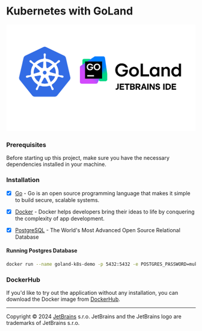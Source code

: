 # Kubernetes with GoLand
![goland_k8s](./misc/images/background.png)

### Prerequisites

Before starting up this project, make sure you have the necessary dependencies installed in your machine.

###  Installation

- [x] [Go](https://go.dev/) - Go is an open source programming language that makes it simple to build secure, scalable systems.

- [x] [Docker](https://www.docker.com/) - Docker helps developers bring their ideas to life by conquering the complexity of app development.

- [x] [PostgreSQL](https://www.postgresql.org/) - The World's Most Advanced Open Source Relational Database



#### Running Postgres Database

```bash
docker run --name goland-k8s-demo -p 5432:5432 -e POSTGRES_PASSWORD=mukul123 -d postgres
```

### DockerHub

If you'd like to try out the application without any installation, you can download the Docker image from [DockerHub](https://hub.docker.com/r/mukulmantosh/go_k8s/tags).

<hr/>

Copyright © 2024 [JetBrains](https://www.jetbrains.com/) s.r.o. JetBrains and the JetBrains logo are trademarks of JetBrains s.r.o.